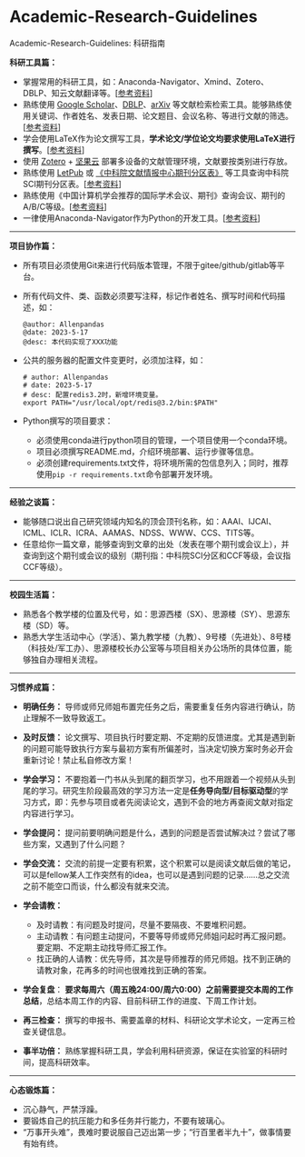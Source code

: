 # Academic-Research-Guidelines

Academic-Research-Guidelines: 科研指南

**科研工具篇：**

- 掌握常用的科研工具，如：Anaconda-Navigator、Xmind、Zotero、DBLP、知云文献翻译等。[[参考资料](https://blog.csdn.net/m0_38068876/article/details/127873013)]
- 熟练使用 [Google Scholar](https://scholar.google.com/)、[DBLP](https://dblp.org/)、[arXiv](https://arxiv.org/) 等文献检索检索工具。能够熟练使用关键词、作者姓名、发表日期、论文题目、会议名称、等进行文献的筛选。[[参考资料](https://www.bilibili.com/video/BV1Rj411u7kw)]
- 学会使用LaTeX作为论文撰写工具，**学术论文/学位论文均要求使用LaTeX进行撰写**。[[参考资料](https://blog.csdn.net/m0_38068876/category_10779337.html)]
- 使用 [Zotero](https://www.zotero.org/) + [坚果云](https://www.jianguoyun.com/) 部署多设备的文献管理环境，文献要按类别进行存放。
- 熟练使用 [LetPub](https://letpub.com.cn/) 或 [《中科院文献情报中心期刊分区表》](http://www.fenqubiao.com/Default.aspx) 等工具查询中科院SCI期刊分区表。[[参考资料](https://blog.csdn.net/m0_38068876/article/details/130719121)]
- 熟练使用《中国计算机学会推荐的国际学术会议、期刊》查询会议、期刊的A/B/C等级。[[参考资料](https://blog.csdn.net/m0_38068876/category_11820954.html)]
- 一律使用Anaconda-Navigator作为Python的开发工具。[[参考资料](https://blog.csdn.net/m0_38068876/article/details/128364154)]

---

**项目协作篇：**

- 所有项目必须使用Git来进行代码版本管理，不限于gitee/github/gitlab等平台。
- 所有代码文件、类、函数必须要写注释，标记作者姓名、撰写时间和代码描述，如：
  ```shell
  @author: Allenpandas
  @date: 2023-5-17
  @desc: 本代码实现了XXX功能
  ```
- 公共的服务器的配置文件变更时，必须加注释，如：

  ```shell
  # author: Allenpandas
  # date: 2023-5-17
  # desc: 配置redis3.2时，新增环境变量。
  export PATH="/usr/local/opt/redis@3.2/bin:$PATH"
  ```

- Python撰写的项目要求：
  - 必须使用conda进行python项目的管理，一个项目使用一个conda环境。
  - 项目必须撰写README.md，介绍环境部署、运行步骤等信息。
  - 必须创建requirements.txt文件，将环境所需的包信息列入；同时，推荐使用`pip -r requirements.txt`命令部署开发环境。

---

**经验之谈篇：**
- 能够随口说出自己研究领域内知名的顶会顶刊名称，如：AAAI、IJCAI、ICML、ICLR、ICRA、AAMAS、NDSS、WWW、CCS、TITS等。
- 任意给你一篇文章，能够查询到文章的出处（发表在哪个期刊或会议上），并查询到这个期刊或会议的级别（期刊指：中科院SCI分区和CCF等级，会议指CCF等级）。


---

**校园生活篇：**
- 熟悉各个教学楼的位置及代号，如：思源西楼（SX）、思源楼（SY）、思源东楼（SD）等。
- 熟悉大学生活动中心（学活）、第九教学楼（九教）、9号楼（先进处）、8号楼（科技处/军工办）、思源楼校长办公室等与项目相关办公场所的具体位置，能够独自办理相关流程。


---

**习惯养成篇：**
- **明确任务：** 导师或师兄师姐布置完任务之后，需要重复任务内容进行确认，防止理解不一致导致返工。
- **及时反馈：** 论文撰写、项目执行时要定期、不定期的反馈进度。尤其是遇到新的问题可能导致执行方案与最初方案有所偏差时，当决定切换方案时务必开会重新讨论！禁止私自修改方案！
- **学会学习：** 不要抱着一门书从头到尾的翻页学习，也不用跟着一个视频从头到尾的学习。研究生阶段最高效的学习方法一定是**任务导向型/目标驱动型**的学习方式，即：先参与项目或者先阅读论文，遇到不会的地方再查阅文献对指定内容进行学习。
- **学会提问：** 提问前要明确问题是什么，遇到的问题是否尝试解决过？尝试了哪些方案，又遇到了什么问题？
- **学会交流：** 交流的前提一定要有积累，这个积累可以是阅读文献后做的笔记，可以是fellow某人工作突然有的idea，也可以是遇到问题的记录……总之交流之前不能空口而谈，什么都没有就来交流。

- **学会请教：** 
  - 及时请教：有问题及时提问，尽量不要隔夜、不要堆积问题。
  - 主动请教：有问题主动提问，不要等导师或师兄师姐问起时再汇报问题。要定期、不定期主动找导师汇报工作。
  - 找正确的人请教：优先导师，其次是导师推荐的师兄师姐。找不到正确的请教对象，花再多的时间也很难找到正确的答案。
- **学会复盘**： **要求每周六（周五晚24:00/周六0:00）之前需要提交本周的工作总结**，总结本周工作的内容、目前科研工作的进度、下周工作计划。
- **再三检查：** 撰写的申报书、需要盖章的材料、科研论文学术论文，一定再三检查关键信息。
- **事半功倍：** 熟练掌握科研工具，学会利用科研资源，保证在实验室的科研时间，提高科研效率。

---

**心态锻炼篇：**

- 沉心静气，严禁浮躁。
- 要锻炼自己的抗压能力和多任务并行能力，不要有玻璃心。
- “万事开头难”，畏难时要说服自己迈出第一步；“行百里者半九十”，做事情要有始有终。
